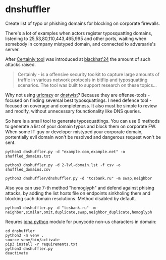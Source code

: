 # dnshuffler
Create list of typo or phishing domains for blocking on corporate firewalls.

There's a lot of examples when actors register typosquatting domains, listening to 25,53,80,110,443,465,995 and other ports, waiting when somebody in company mistyped domain, and connected to adversarie's server. 

After [Certainly tool](https://github.com/happycakefriends/certainly) was introduced at [blackhat'24](https://www.blackhat.com/us-24/briefings/schedule/index.html#flipping-bits-your-credentials-are-certainly-mine-40040) the amount of such attacks raised. 

> Certainly - is a offensive security toolkit to capture large amounts of traffic in various network protocols in bitflip and typosquatting scenarios. The tool was built to support research on these topics...

Why not using [urlcrazy](https://github.com/urbanadventurer/urlcrazy) or [dnstwist](https://github.com/elceef/dnstwist)? Because they are offense-tools - focused on finding seversal best typosquattings. I need defence tool - focused on coverage and completeness. It also must be simple to review and modify, without unnecessary founctionality like DNS queries. 

So here is a small tool to generate typosquattings. You can use 6 methods to generate a list of your domain typos and block them on corporate FW. When some IT guy or developer mistyped your corporate domain, portentially evil domain won't be resolved and dangerous request won't be sent. 

```
python3 dnshuffler.py -d "example.com,example.net" -o shuffled_domains.txt

python3 dnshuffler.py -d 2-lvl-domain.lst -f csv -o shuffled_domains.csv

python3 dnshuffler/dnshuffler.py -d "tcsbank.ru" -m swap,neighbor

```

Also you can use 7-th method "homoglyph" and defend against phising attacks, by adding the list hosts file on endpoints sinkholing them and blocking such domain resolutions. Method disabled by default.

```
python3 dnshuffler.py -d "tcsbank.ru" -m neighbor,similar,omit,duplicate,swap,neighbor_duplicate,homoglyph
```

Requres [idna python](https://github.com/kjd/idna/) module for punycode non-us characters in domain:
```
cd dnshuffler
python3 -m venv .
source venv/bin/activate
pip3 install -r requirements.txt
python3 dnshuffler.py
deactivate
```

